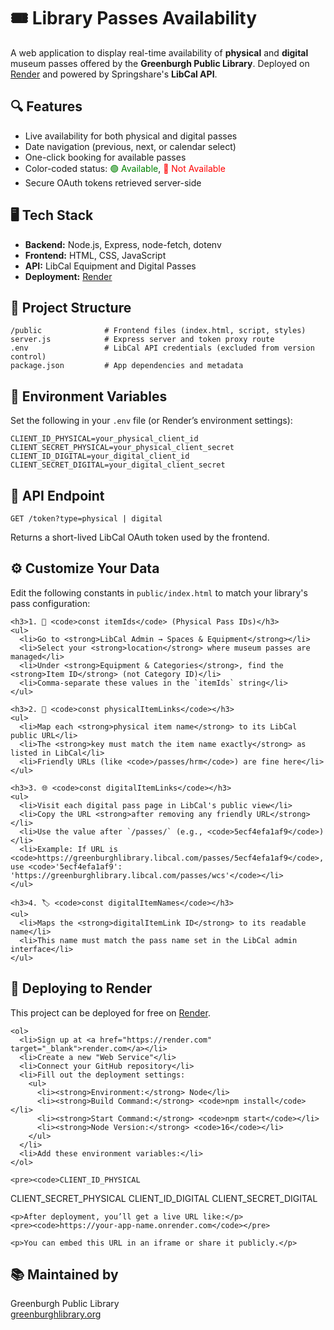 <!DOCTYPE html>
<html lang="en">
<head>
  <meta charset="UTF-8">
</head>
<body>

  <h1>🎟️ Library Passes Availability</h1>
  <p>
    A web application to display real-time availability of <strong>physical</strong> and <strong>digital</strong> museum passes 
    offered by the <strong>Greenburgh Public Library</strong>. Deployed on <a href="https://render.com" target="_blank">Render</a> 
    and powered by Springshare's <strong>LibCal API</strong>.
  </p>

  <div class="section">
    <h2>🔍 Features</h2>
    <ul>
      <li>Live availability for both physical and digital passes</li>
      <li>Date navigation (previous, next, or calendar select)</li>
      <li>One-click booking for available passes</li>
      <li>Color-coded status: <span style="color: green;">🟢 Available</span>, <span style="color: red;">🔴 Not Available</span></li>
      <li>Secure OAuth tokens retrieved server-side</li>
    </ul>
  </div>

  <div class="section">
    <h2>🖥️ Tech Stack</h2>
    <ul>
      <li><strong>Backend:</strong> Node.js, Express, node-fetch, dotenv</li>
      <li><strong>Frontend:</strong> HTML, CSS, JavaScript</li>
      <li><strong>API:</strong> LibCal Equipment and Digital Passes</li>
      <li><strong>Deployment:</strong> <a href="https://render.com" target="_blank">Render</a></li>
    </ul>
  </div>

  <div class="section">
    <h2>📁 Project Structure</h2>
    <pre><code>/public              # Frontend files (index.html, script, styles)
server.js            # Express server and token proxy route
.env                 # LibCal API credentials (excluded from version control)
package.json         # App dependencies and metadata</code></pre>
  </div>

  <div class="section">
    <h2>🔐 Environment Variables</h2>
    <p>Set the following in your <code>.env</code> file (or Render’s environment settings):</p>
    <pre><code>CLIENT_ID_PHYSICAL=your_physical_client_id
CLIENT_SECRET_PHYSICAL=your_physical_client_secret
CLIENT_ID_DIGITAL=your_digital_client_id
CLIENT_SECRET_DIGITAL=your_digital_client_secret</code></pre>
  </div>

  <div class="section">
    <h2>📡 API Endpoint</h2>
    <pre><code>GET /token?type=physical | digital</code></pre>
    <p>Returns a short-lived LibCal OAuth token used by the frontend.</p>
  </div>

  <div class="section">
    <h2>⚙️ Customize Your Data</h2>
    <p>Edit the following constants in <code>public/index.html</code> to match your library's pass configuration:</p>

    <h3>1. 🧾 <code>const itemIds</code> (Physical Pass IDs)</h3>
    <ul>
      <li>Go to <strong>LibCal Admin → Spaces & Equipment</strong></li>
      <li>Select your <strong>location</strong> where museum passes are managed</li>
      <li>Under <strong>Equipment & Categories</strong>, find the <strong>Item ID</strong> (not Category ID)</li>
      <li>Comma-separate these values in the `itemIds` string</li>
    </ul>

    <h3>2. 🔗 <code>const physicalItemLinks</code></h3>
    <ul>
      <li>Map each <strong>physical item name</strong> to its LibCal public URL</li>
      <li>The <strong>key must match the item name exactly</strong> as listed in LibCal</li>
      <li>Friendly URLs (like <code>/passes/hrm</code>) are fine here</li>
    </ul>

    <h3>3. 🌐 <code>const digitalItemLinks</code></h3>
    <ul>
      <li>Visit each digital pass page in LibCal's public view</li>
      <li>Copy the URL <strong>after removing any friendly URL</strong></li>
      <li>Use the value after `/passes/` (e.g., <code>5ecf4efa1af9</code>)</li>
      <li>Example: If URL is <code>https://greenburghlibrary.libcal.com/passes/5ecf4efa1af9</code>, use <code>'5ecf4efa1af9': 'https://greenburghlibrary.libcal.com/passes/wcs'</code></li>
    </ul>

    <h3>4. 🏷️ <code>const digitalItemNames</code></h3>
    <ul>
      <li>Maps the <strong>digitalItemLink ID</strong> to its readable name</li>
      <li>This name must match the pass name set in the LibCal admin interface</li>
    </ul>
  </div>

  <div class="section">
    <h2>🚀 Deploying to Render</h2>
    <p>This project can be deployed for free on <a href="https://render.com" target="_blank">Render</a>.</p>

    <ol>
      <li>Sign up at <a href="https://render.com" target="_blank">render.com</a></li>
      <li>Create a new "Web Service"</li>
      <li>Connect your GitHub repository</li>
      <li>Fill out the deployment settings:
        <ul>
          <li><strong>Environment:</strong> Node</li>
          <li><strong>Build Command:</strong> <code>npm install</code></li>
          <li><strong>Start Command:</strong> <code>npm start</code></li>
          <li><strong>Node Version:</strong> <code>16</code></li>
        </ul>
      </li>
      <li>Add these environment variables:</li>
    </ol>

    <pre><code>CLIENT_ID_PHYSICAL
CLIENT_SECRET_PHYSICAL
CLIENT_ID_DIGITAL
CLIENT_SECRET_DIGITAL</code></pre>

    <p>After deployment, you’ll get a live URL like:</p>
    <pre><code>https://your-app-name.onrender.com</code></pre>

    <p>You can embed this URL in an iframe or share it publicly.</p>
  </div>

  <div class="section">
    <h2>📚 Maintained by</h2>
    <p>
      Greenburgh Public Library<br>
      <a href="https://greenburghlibrary.org" target="_blank">greenburghlibrary.org</a>
    </p>
  </div>

</body>
</html>
